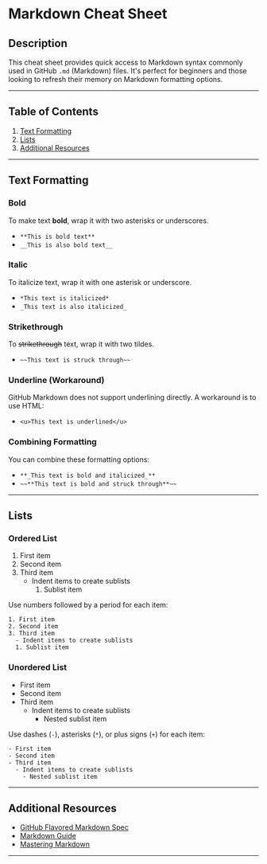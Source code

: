 # Markdown Cheat Sheet

## Description
This cheat sheet provides quick access to Markdown syntax commonly used in GitHub `.md` (Markdown) files. It's perfect for beginners and those looking to refresh their memory on Markdown formatting options.

---

## Table of Contents
1. [Text Formatting](#text-formatting)
2. [Lists](#lists)
3. [Additional Resources](#additional-resources)

---

## Text Formatting

### Bold
To make text **bold**, wrap it with two asterisks or underscores.
- `**This is bold text**`
- `__This is also bold text__`

### Italic
To italicize text, wrap it with one asterisk or underscore.
- `*This text is italicized*`
- `_This text is also italicized_`

### Strikethrough
To ~~strikethrough~~ text, wrap it with two tildes.
- `~~This text is struck through~~`

### Underline (Workaround)
GitHub Markdown does not support underlining directly. A workaround is to use HTML:
- `<u>This text is underlined</u>`

### Combining Formatting
You can combine these formatting options:
- `**_This text is bold and italicized_**`
- `~~**This text is bold and struck through**~~`

---

## Lists

### Ordered List
1. First item
2. Second item
3. Third item
   - Indent items to create sublists
     1. Sublist item

Use numbers followed by a period for each item:

```
1. First item
2. Second item
3. Third item
  - Indent items to create sublists
  1. Sublist item
```

### Unordered List
- First item
- Second item
- Third item
  - Indent items to create sublists
    - Nested sublist item
   
Use dashes (`-`), asterisks (`*`), or plus signs (`+`) for each item:

```
- First item
- Second item
- Third item
  - Indent items to create sublists
    - Nested sublist item
```

---

## Additional Resources

- [GitHub Flavored Markdown Spec](https://github.github.com/gfm/)
- [Markdown Guide](https://www.markdownguide.org/)
- [Mastering Markdown](https://guides.github.com/features/mastering-markdown/)

---
